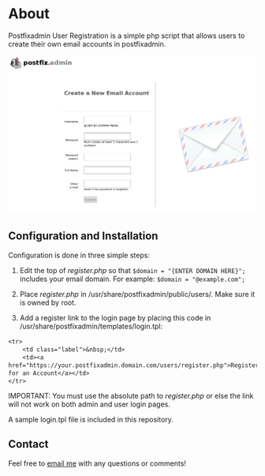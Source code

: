 # About

Postfixadmin User Registration is a simple php script that allows users to create their own email accounts in postfixadmin.

<p align="center">
<img src="https://github.com/jnabasny/postfixadmin-user-registration/blob/master/screenshot.png">
</p>

## Configuration and Installation

Configuration is done in three simple steps:

1. Edit the top of _register.php_ so that ```$domain = "{ENTER DOMAIN HERE}";``` includes your email domain. For example: ```$domain = "@example.com";```

2. Place _register.php_ in /usr/share/postfixadmin/public/users/. Make sure it is owned by root.

3. Add a register link to the login page by placing this code in /usr/share/postfixadmin/templates/login.tpl:

```
<tr>
	<td class="label">&nbsp;</td>
	<td><a href="https://your.postfixadmin.domain.com/users/register.php">Register for an Account</a></td>
</tr>
```

IMPORTANT: You must use the absolute path to _register.php_ or else the link will not work on both admin and user login pages. 

A sample login.tpl file is included in this repository.

## Contact

Feel free to [email me](mailto:jnabasny@gmail.com) with any questions or comments!
